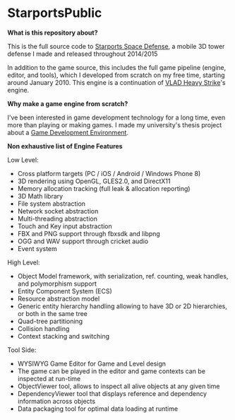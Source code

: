 # StarportsPublic

<b>What is this repository about?</b>

This is the full source code to <a href="http://www.franticsoftware.com">Starports Space Defense</a>, a mobile 3D tower defense I made and released throughout 2014/2015

In addition to the game source, this includes the full game pipeline (engine, editor, and tools), which I developed from scratch on my free time, starting around January 2010. This engine is a continuation of <a href="http://www.franticsoftware.com/vlad.html">VLAD Heavy Strike</a>'s engine.

<b>Why make a game engine from scratch?</b>

I've been interested in game development technology for a long time, even more than playing or making games. I made my university's thesis project about a <a href="https://docs.google.com/viewer?a=v&pid=sites&srcid=ZGVmYXVsdGRvbWFpbnxhbWluZXJlaGlvdWl8Z3g6NzQxZDllNWVlMzNkOTIzNQ">Game Development Environment</a>. 

<b>Non exhaustive list of Engine Features</b>

Low Level:

+ Cross platform targets (PC / iOS / Android / Windows Phone 8)<br>
+ 3D rendering using OpenGL, GLES2.0, and DirectX11<br>
+ Memory allocation tracking (full leak & allocation reporting)<br>
+ 3D Math library<br>
+ File system abstraction<br>
+ Network socket abstraction<br>
+ Multi-threading abstraction<br>
+ Touch and Key input abstraction<br>
+ FBX and PNG support through fbxsdk and libpng<br>
+ OGG and WAV support through cricket audio<br>
+ Event system<br>

High Level:

+ Object Model framework, with serialization, ref. counting, weak handles, and polymorphism support<br>
+ Entity Component System (ECS)<br>
+ Resource abstraction model
+ Generic entity hierarchy handling allowing to have 3D or 2D hierarchies, or both in the same tree<br>
+ Quad-tree partitioning<br>
+ Collision handling<br>
+ Context stacking and switching<br>

Tool Side:
+ WYSIWYG Game Editor for Game and Level design<br>
+ The game can be played in the editor and game contexts can be inspected at run-time<br>
+ ObjectViewer tool, allows to inspect all alive objects at any given time<br>
+ DependencyViewer tool that displays reference and dependency information across objects<br>
+ Data packaging tool for optimal data loading at runtime<br>


